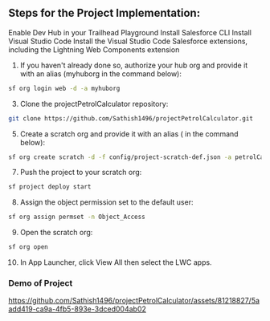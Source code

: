 ## Steps for the Project Implementation: ##

  Enable Dev Hub in your Trailhead Playground
  Install Salesforce CLI
  Install Visual Studio Code
  Install the Visual Studio Code Salesforce extensions, including the Lightning Web Components extension

1. If you haven't already done so, authorize your hub org and provide it with an alias (myhuborg in the command below):
```bash
sf org login web -d -a myhuborg
```

3. Clone the projectPetrolCalculator repository:
```bash
git clone https://github.com/Sathish1496/projectPetrolCalculator.git
```

5. Create a scratch org and provide it with an alias ( in the command below):
```bash
sf org create scratch -d -f config/project-scratch-def.json -a petrolCalculator
```

7. Push the project to your scratch org:
```bash
sf project deploy start
```

8. Assign the object permission set to the default user:
```bash
sf org assign permset -n Object_Access
```

9. Open the scratch org:
```bash
sf org open
```

10. In App Launcher, click View All then select the LWC apps.



### Demo of Project ###


https://github.com/Sathish1496/projectPetrolCalculator/assets/81218827/5aadd419-ca9a-4fb5-893e-3dced004ab02




